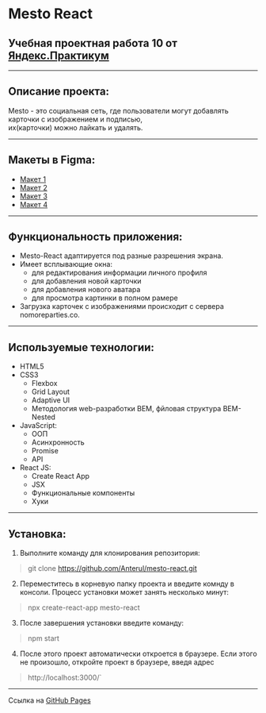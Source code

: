 # Mesto React

## Учебная проектная работа 10 от [Яндекс.Практикум](https://practicum.yandex.ru/)

---

## Описание проекта:
  Mesto - это социальная сеть, где пользователи могут добавлять карточки с изображением и подписью,  
  их(карточки) можно лайкать и удалять.

---

## Макеты в Figma:
- [Макет 1](https://www.figma.com/file/2cn9N9jSkmxD84oJik7xL7/JavaScript.-Sprint-4?node-id=0%3A1)
- [Макет 2](https://www.figma.com/file/bjyvbKKJN2naO0ucURl2Z0/JavaScript.-Sprint-5?node-id=0%3A1)
- [Макет 3](https://www.figma.com/file/kRVLKwYG3d1HGLvh7JFWRT/JavaScript.-Sprint-6?node-id=0%3A1)
- [Макет 4](https://www.figma.com/file/PSdQFRHoxXJFs2FH8IXViF/JavaScript-9-sprint?node-id=0%3A1)

---

## Функциональность приложения:
  * Mesto-React адаптируется под разные разрешения экрана.
  * Имеет всплывающие окна:
    - для редактирования информации личного профиля
    - для добавления новой карточки
    - для добавления нового аватара
    - для просмотра картинки в полном рамере
  * Загрузка карточек с изображениями происходит с сервера nomoreparties.co.

---

## Используемые технологии:
  * HTML5
  * CSS3
    - Flexbox
    - Grid Layout
    - Adaptive UI
    - Методология web-разработки BEM, фйловая структура BEM-Nested
  * JavaScript:
    - ООП
    - Асинхронность
    - Promise
    - API
  * React JS:
    - Create React App
    - JSX
    - Функциональные компоненты
    - Хуки

---

## Установка:
1. Выполните команду для клонирования репозитория:  
  > git clone https://github.com/Anterul/mesto-react.git  
2. Переместитесь в корневую папку проекта и введите комнду в консоли. Процесс установки может занять несколько минут:  
  > npx create-react-app mesto-react  
3. После завершения установки введите команду:  
  > npm start  
4. После этого проект автоматически откроется в браузере. Если этого не произошло, откройте проект в браузере, введя адрес  
  > http://localhost:3000/`  

---

Ссылка на [GitHub Pages](https://anterul.github.io/mesto-react/)